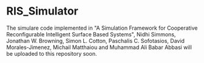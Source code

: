 # RIS_Simulator

The simulare code implemented in "A Simulation Framework for Cooperative Reconfigurable Intelligent Surface Based Systems", Nidhi Simmons, Jonathan W. Browning, Simon L. Cotton, Paschalis C. Sofotasios, David Morales-Jimenez, Michail Matthaiou and Muhammad Ali Babar Abbasi will be uploaded to this repository soon.
